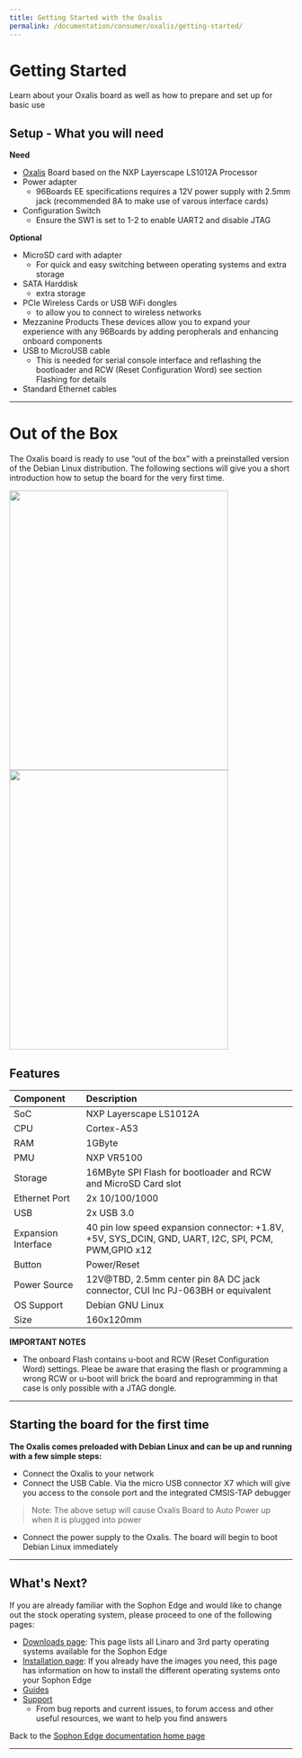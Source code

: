 ```yaml
---
title: Getting Started with the Oxalis
permalink: /documentation/consumer/oxalis/getting-started/
---
```


# Getting Started

Learn about your Oxalis board as well as how to prepare and set up for basic use

## Setup - What you will need

**Need**

- [Oxalis](http://96boards.org/) Board based on the NXP Layerscape LS1012A Processor
- Power adapter
   - 96Boards EE specifications requires a 12V power supply with 2.5mm jack (recommended 8A to make use of varous interface cards)
- Configuration Switch
   - Ensure the SW1 is set to 1-2 to enable UART2 and disable JTAG

**Optional**

- MicroSD card with adapter
   - For quick and easy switching between operating systems and extra storage
- SATA Harddisk
   - extra storage
- PCIe Wireless Cards or USB WiFi dongles
   - to allow you to connect to wireless networks
- Mezzanine Products
   These devices allow you to expand your experience with any 96Boards by adding peropherals and enhancing onboard components
- USB to MicroUSB cable
   - This is needed for serial console interface and reflashing the bootloader and RCW (Reset Configuration Word) see section Flashing for details
- Standard Ethernet cables

***

# Out of the Box

The Oxalis board is ready to use “out of the box” with a preinstalled version of the Debian Linux distribution.
The following sections will give you a short introduction how to setup the board for the very first time.

<img src="/documentation/enterprise/oxalis/additional-docs/images/images-board/sd/oxalis-front-sd.JPG" data-canonical-src="/documentation/enterprise/oxalis/additional-docs/images/images-board/sd/oxalis-front-sd.JPG" width="389" height="497" />
<img src="/documentation/enterprise/oxalis/additional-docs/images/images-board/sd/oxalis-back-sd.JPG" data-canonical-src="/documentation/enterprise/oxalis/additional-docs/images/images-board/sd/oxalis-back-sd.JPG" width="389" height="497" />


## Features

|   Component          |   Description                                                                                    |
|:---------------------|:-------------------------------------------------------------------------------------------------|
|  SoC                 |   NXP Layerscape LS1012A                                                                         |
|  CPU                 |   Cortex-A53                                                                                     |
|  RAM                 |   1GByte                                                                                         |
|  PMU                 |   NXP VR5100                                                                                     |
|  Storage             |   16MByte SPI Flash for bootloader and RCW and MicroSD Card slot                                 |
|  Ethernet Port       |   2x 10/100/1000                                                                                 |
|  USB                 |   2x USB 3.0                                                                                     |
|  Expansion Interface |   40 pin low speed expansion connector: +1.8V, +5V, SYS_DCIN, GND, UART, I2C, SPI, PCM, PWM,GPIO x12 |
|  Button              |   Power/Reset                                                                                    |
|  Power Source        |   12V@TBD, 2.5mm center pin 8A DC jack connector, CUI Inc PJ-063BH or equivalent                 |
|  OS Support          |   Debian GNU Linux                                                                               |
|  Size                |   160x120mm                                                                                      |

**IMPORTANT NOTES**

- The onboard Flash contains u-boot and RCW (Reset Configuration Word) settings. Pleae be aware that erasing the flash or programming a wrong RCW or u-boot will brick the board and reprogramming in that case is only possible with a JTAG dongle.


***

## Starting the board for the first time


**The Oxalis comes preloaded with Debian Linux and can be up and running with a few simple steps:**

- Connect the Oxalis to your network
- Connect the USB Cable. Via the micro USB connector X7 which will give you access to the console port and the integrated CMSIS-TAP debugger

> Note: The above setup will cause Oxalis Board to Auto Power up when it is plugged into power

- Connect the power supply to the Oxalis. The board will begin to boot Debian Linux immediately

***

## What's Next?

If you are already familiar with the Sophon Edge and would like to change out the stock operating system, please proceed to one of the following pages:

- [Downloads page](../downloads): This page lists all Linaro and 3rd party operating systems available for the Sophon Edge
- [Installation page](../installation): If you already have the images you need, this page has information on how to install the different operating systems onto your Sophon Edge
- [Guides](../guides/)
- [Support](../support)
   - From bug reports and current issues, to forum access and other useful resources, we want to help you find answers

Back to the [Sophon Edge documentation home page](../)

***
